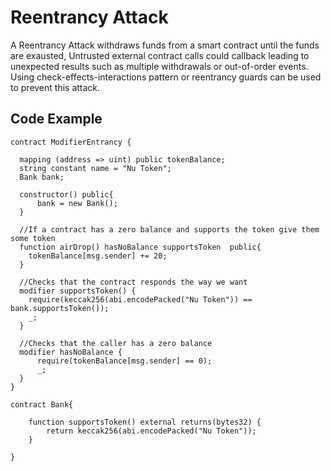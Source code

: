 # Reentrancy Attack
A Reentrancy Attack withdraws funds from a smart contract until the funds are exausted, Untrusted external contract calls could callback leading to unexpected results such as multiple withdrawals or out-of-order events. Using check-effects-interactions pattern or reentrancy guards can be used to prevent this attack. 

## Code Example
```
contract ModifierEntrancy {

  mapping (address => uint) public tokenBalance;
  string constant name = "Nu Token";
  Bank bank;
  
  constructor() public{
      bank = new Bank();
  }

  //If a contract has a zero balance and supports the token give them some token
  function airDrop() hasNoBalance supportsToken  public{
    tokenBalance[msg.sender] += 20;
  }
  
  //Checks that the contract responds the way we want
  modifier supportsToken() {
    require(keccak256(abi.encodePacked("Nu Token")) == bank.supportsToken());
    _;
  }
  
  //Checks that the caller has a zero balance
  modifier hasNoBalance {
      require(tokenBalance[msg.sender] == 0);
      _;
  }
}

contract Bank{

    function supportsToken() external returns(bytes32) {
        return keccak256(abi.encodePacked("Nu Token"));
    }

}
```
